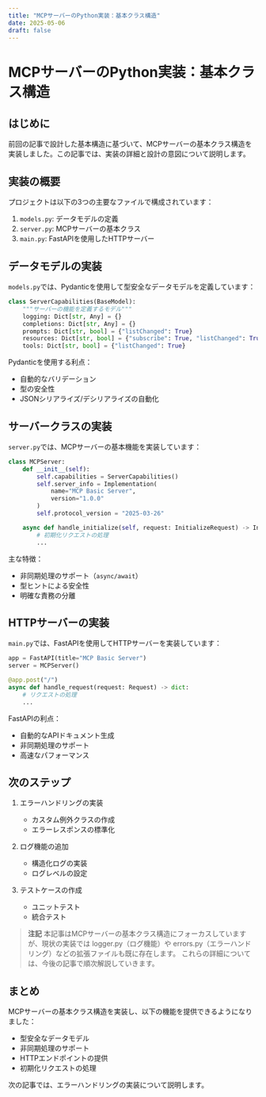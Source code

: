 ```yaml
---
title: "MCPサーバーのPython実装：基本クラス構造"
date: 2025-05-06
draft: false
---
```


# MCPサーバーのPython実装：基本クラス構造

## はじめに

前回の記事で設計した基本構造に基づいて、MCPサーバーの基本クラス構造を実装しました。この記事では、実装の詳細と設計の意図について説明します。

## 実装の概要

プロジェクトは以下の3つの主要なファイルで構成されています：

1. `models.py`: データモデルの定義
2. `server.py`: MCPサーバーの基本クラス
3. `main.py`: FastAPIを使用したHTTPサーバー

## データモデルの実装

`models.py`では、Pydanticを使用して型安全なデータモデルを定義しています：

```python
class ServerCapabilities(BaseModel):
    """サーバーの機能を定義するモデル"""
    logging: Dict[str, Any] = {}
    completions: Dict[str, Any] = {}
    prompts: Dict[str, bool] = {"listChanged": True}
    resources: Dict[str, bool] = {"subscribe": True, "listChanged": True}
    tools: Dict[str, bool] = {"listChanged": True}
```

Pydanticを使用する利点：
- 自動的なバリデーション
- 型の安全性
- JSONシリアライズ/デシリアライズの自動化

## サーバークラスの実装

`server.py`では、MCPサーバーの基本機能を実装しています：

```python
class MCPServer:
    def __init__(self):
        self.capabilities = ServerCapabilities()
        self.server_info = Implementation(
            name="MCP Basic Server",
            version="1.0.0"
        )
        self.protocol_version = "2025-03-26"

    async def handle_initialize(self, request: InitializeRequest) -> InitializeResult:
        # 初期化リクエストの処理
        ...
```

主な特徴：
- 非同期処理のサポート（`async/await`）
- 型ヒントによる安全性
- 明確な責務の分離

## HTTPサーバーの実装

`main.py`では、FastAPIを使用してHTTPサーバーを実装しています：

```python
app = FastAPI(title="MCP Basic Server")
server = MCPServer()

@app.post("/")
async def handle_request(request: Request) -> dict:
    # リクエストの処理
    ...
```

FastAPIの利点：
- 自動的なAPIドキュメント生成
- 非同期処理のサポート
- 高速なパフォーマンス

## 次のステップ

1. エラーハンドリングの実装
   - カスタム例外クラスの作成
   - エラーレスポンスの標準化

2. ログ機能の追加
   - 構造化ログの実装
   - ログレベルの設定

3. テストケースの作成
   - ユニットテスト
   - 統合テスト

> **注記**
> 本記事はMCPサーバーの基本クラス構造にフォーカスしていますが、現状の実装では logger.py（ログ機能）や errors.py（エラーハンドリング）などの拡張ファイルも既に存在します。
> これらの詳細については、今後の記事で順次解説していきます。

## まとめ

MCPサーバーの基本クラス構造を実装し、以下の機能を提供できるようになりました：

- 型安全なデータモデル
- 非同期処理のサポート
- HTTPエンドポイントの提供
- 初期化リクエストの処理

次の記事では、エラーハンドリングの実装について説明します。 